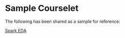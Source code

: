 # Sample Courselet

The following has been shared as a sample for reference:

[Spark EDA](https://github.com/pramonettivega/spark_eda/blob/main/Spark-EDA.ipynb)